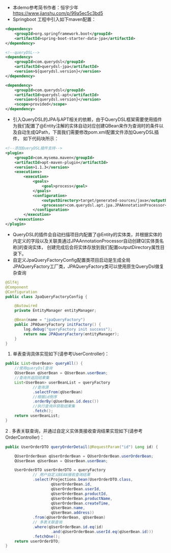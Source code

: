 * 本demo参考简书作者：恒宇少年<https://www.jianshu.com/p/99a5ec5c3bd5>
* Springboot 工程中引入如下maven配置：
```xml
<dependency>
    <groupId>org.springframework.boot</groupId>
    <artifactId>spring-boot-starter-data-jpa</artifactId>
</dependency>

<!--queryDSL-->
<dependency>
    <groupId>com.querydsl</groupId>
    <artifactId>querydsl-jpa</artifactId>
    <version>${querydsl.version}</version>
</dependency>

<dependency>
    <groupId>com.querydsl</groupId>
    <artifactId>querydsl-apt</artifactId>
    <version>${querydsl.version}</version>
    <scope>provided</scope>
</dependency>    
```
* 引入QueryDSL的JPA与APT相关的依赖，由于QueryDSL框架需要使用插件为我们配置了@Entity注解的实体自动对应创建QBean来作为查询时的条件以及自动生成QPath，下面我们需要修改pom.xml配置文件添加QueryDSL插件，
如下代码块所示：
```xml
<!--添加QueryDSL插件支持-->
<plugin>
    <groupId>com.mysema.maven</groupId>
    <artifactId>apt-maven-plugin</artifactId>
    <version>1.1.3</version>
    <executions>
        <execution>
            <goals>
                <goal>process</goal>
            </goals>
            <configuration>
                <outputDirectory>target/generated-sources/java</outputDirectory>
                <processor>com.querydsl.apt.jpa.JPAAnnotationProcessor</processor>
            </configuration>
        </execution>
    </executions>
</plugin>
```
* QueryDSL的插件会自动扫描项目内配置了@Entity的实体类，并根据实体的内定义的字段以及关联类通过JPAAnnotationProcessor自动创建Q[实体类名称]的查询实体，
创建完成后会将实体存放到我们配置outputDirectory属性目录下。
* 自定义JpaQueryFactoryConfig配置类项目启动是生成全局JPAQueryFactory工厂类，JPAQueryFactory类可以使用原生QueryDsl做复杂查询
```java
@Slf4j
@Component
@Configuration
public class JpaQueryFactoryConfig {

    @Autowired
    private EntityManager entityManager;

    @Bean(name = "jpaQueryFactory")
    public JPAQueryFactory initFactory() {
        log.debug("queryFactory init success");
        return new JPAQueryFactory(entityManager);
    }
}
```

1. 单表查询具体实现如下(请参考UserController)：
```java
public List<UserBean> queryAll() {
    //使用queryDsl查询
    QUserBean qUserBean = QUserBean.userBean;
    //查询并返回结果集
    List<UserBean> userBeanList = queryFactory
            //查询源
            .selectFrom(qUserBean)
            //根据id倒序
            .orderBy(qUserBean.id.desc())
            //执行查询并获取结果集
            .fetch();
    return userBeanList;
}
```
2 . 多表关联查询，并通过自定义实体类接收查询结果实现如下(请参考OrderController)：
```java
public UserOrderDTO queryOrderDetail(@RequestParam("id") Long id) {

    QUserOrderBean qUserOrderBean = QUserOrderBean.userOrderBean;
    QUserBean qUserBean = QUserBean.userBean;

    UserOrderDTO userOrderDTO = queryFactory
            // 用户自定义BEAN接收查询结果
            .select(Projections.bean(UserOrderDTO.class,
                    qUserOrderBean.id,
                    qUserOrderBean.userId,
                    qUserOrderBean.productId,
                    qUserOrderBean.productName,
                    qUserOrderBean.createTime,
                    qUserBean.name,
                    qUserBean.address))
            .from(qUserOrderBean, qUserBean)
            // 多表关联查询
            .where(qUserOrderBean.id.eq(id)
                    .and(qUserOrderBean.userId.eq(qUserBean.id)))
            .fetchOne();
    return userOrderDTO;
}
```